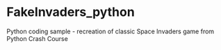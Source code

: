 # FakeInvaders_python
Python coding sample - recreation of classic Space Invaders game from Python Crash Course
